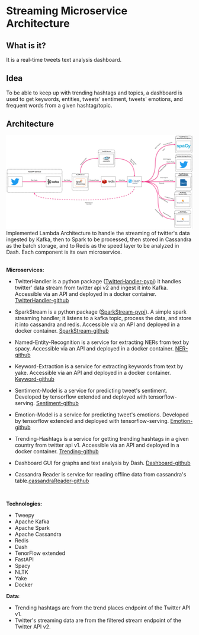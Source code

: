 # Streaming Microservice Architecture

 
## What is it?
It is a real-time tweets text analysis dashboard.

## Idea
To be able to keep up with trending hashtags and topics, a dashboard is used to get keywords, entities, tweets' sentiment, tweets' emotions, and frequent words from a given hashtag/topic.
## Architecture

<img src="assets/arhitecture.png" />
Implemented Lambda Architecture to handle the streaming of twitter's data ingested by Kafka, then to Spark to be processed, then stored in Cassandra as the batch storage, and to Redis as the speed layer to be analyzed in Dash. Each component is its own microservice. 
<br>
<br>

**Microservices:**

- TwitterHandler is a python package (<a href="https://pypi.org/project/TwitterHandler/">TwitterHandler-pypi</a>) it handles twitter' data stream from twitter api v2 and ingest it into Kafka. Accessible via an API and deployed in a docker container. <a href="https://github.com/HassanRady/Twitter-Handler-Api"> TwitterHandler-github</a>

- SparkStream is a python package (<a href="https://pypi.org/project/SparkStream/#description">SparkStream-pypi</a>). A simple spark streaming handler; it listens to a kafka topic, process the data, and store it into cassandra and redis. Accessible via an API and deployed in a docker container. <a href="https://github.com/HassanRady/Spark-Stream-Api"> SparkStream-github</a>

 - Named-Entity-Recognition is a service for extracting NERs from text by spacy. Accessible via an API and deployed in a docker container. <a href="https://github.com/HassanRady/Named-Entity-Recognition-Service"> NER-github</a>

 - Keyword-Extraction is a service for extracting keywords from text by yake. Accessible via an API and deployed in a docker container. <a href=""> Keyword-github</a>

 - Sentiment-Model is a service for predicting tweet's sentiment. Developed by tensorflow extended and deployed with tensorflow-serving. <a href="https://github.com/HassanRady/Text-Sentiment-Analysis"> Sentiment-github</a>

 - Emotion-Model is a service for predicting tweet's emotions. Developed by tensorflow extended and deployed with tensorflow-serving. <a href="https://github.com/HassanRady/Emotion-Text-Detection"> Emotion-github</a>

 - Trending-Hashtags is a service for getting trending hashtags in a given country from twitter api v1. Accessible via an API and deployed in a docker container. <a href="https://github.com/HassanRady/twitter-trending-hashtags"> Trending-github</a>

- Dashboard GUI for graphs and text analysis by Dash. <a href="https://github.com/HassanRady/Tweets-Stream-Dashboard">Dashboard-github</a>

- Cassandra Reader is service for reading offline data from cassandra's table.<a href="https://github.com/HassanRady/CassandraReader">cassandraReader-github</a>


<br>

**Technologies:**
<br>
* Tweepy
* Apache Kafka
* Apache Spark
* Apache Cassandra
* Redis
* Dash
* TenorFlow extended
* FastAPI
* Spacy
* NLTK
* Yake
* Docker

**Data:**
<br>
- Trending hashtags are from the trend places endpoint of the Twitter API v1.
- Twitter's streaming data are from the filtered stream endpoint of the Twitter API v2.
